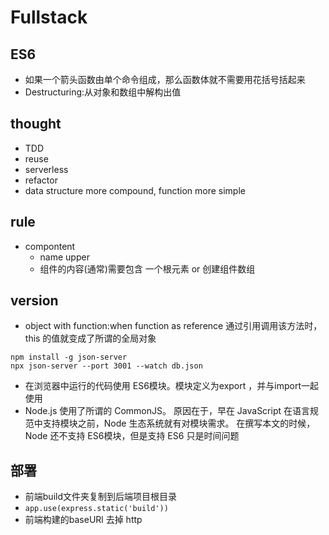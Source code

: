 # Fullstack

## ES6

* 如果一个箭头函数由单个命令组成，那么函数体就不需要用花括号括起来
* Destructuring:从对象和数组中解构出值

## thought

- TDD
- reuse
- serverless
- refactor
- data structure more compound, function more simple

## rule

- compontent
  - name upper
  - 组件的内容(通常)需要包含 一个根元素 or 创建组件数组

## version

- object with function:when function as reference 通过引用调用该方法时， this 的值就变成了所谓的全局对象

```
npm install -g json-server
npx json-server --port 3001 --watch db.json
```

* 在浏览器中运行的代码使用 ES6模块。模块定义为export ，并与import一起使用
* Node.js 使用了所谓的 CommonJS。 原因在于，早在 JavaScript 在语言规范中支持模块之前，Node 生态系统就有对模块需求。 在撰写本文的时候，Node 还不支持 ES6模块，但是支持 ES6 只是时间问题

## 部署

* 前端build文件夹复制到后端项目根目录
* `app.use(express.static('build'))`
* 前端构建的baseURl 去掉 http
